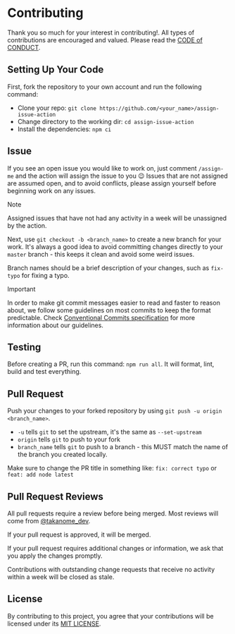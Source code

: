 # Contributing

Thank you so much for your interest in contributing!. All types of contributions are encouraged and valued.
Please read the [CODE of CONDUCT](CODE_OF_CONDUCT.md).

## Setting Up Your Code

First, fork the repository to your own account and run the following command:

- Clone your repo: `git clone https://github.com/<your_name>/assign-issue-action`
- Change directory to the working dir: `cd assign-issue-action`
- Install the dependencies: `npm ci`

## Issue

If you see an open issue you would like to work on, just comment `/assign-me` and the action will assign the issue to you 😉
Issues that are not assigned are assumed open, and to avoid conflicts, please assign yourself before beginning work on any issues.

> [!NOTE]
> Assigned issues that have not had any activity in a week will be unassigned by the action.

Next, use `git checkout -b <branch_name>` to create a new branch for your work. It's always a good idea to avoid committing changes directly to your `master` branch - this keeps it clean and avoid some weird issues.

Branch names should be a brief description of your changes, such as `fix-typo` for fixing a typo.

> [!Important]
> In order to make git commit messages easier to read and faster to reason about, we follow some guidelines on most commits to keep the format predictable. Check [Conventional Commits specification](https://www.conventionalcommits.org/) for more information about our guidelines.

## Testing

Before creating a PR, run this command: `npm run all`.
It will format, lint, build and test everything.

## Pull Request

Push your changes to your forked repository by using `git push -u origin <branch_name>`.

- `-u` tells `git` to set the upstream, it's the same as `--set-upstream`
- `origin` tells `git` to push to your fork
- `branch_name` tells `git` to push to a branch - this MUST match the name of the branch you created locally.

Make sure to change the PR title in something like: `fix: correct typo` or `feat: add node latest`

## Pull Request Reviews

All pull requests require a review before being merged. Most reviews will come from [@takanome_dev](https://github.com/takanome-dev).

If your pull request is approved, it will be merged.

If your pull request requires additional changes or information, we ask that you apply the changes promptly.

Contributions with outstanding change requests that receive no activity within a week will be closed as stale.

## License​

By contributing to this project, you agree that your contributions will be licensed under its [MIT LICENSE](LICENSE).
